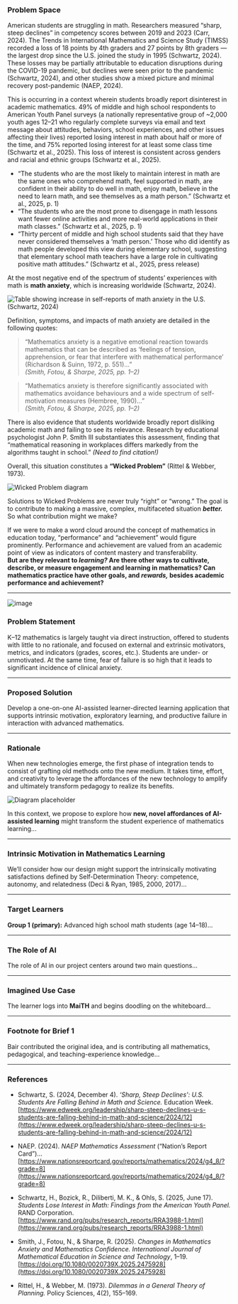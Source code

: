 ### Problem Space

American students are struggling in math. Researchers measured “sharp, steep declines” in competency scores between 2019 and 2023 (Carr, 2024). The Trends in International Mathematics and Science Study (TIMSS) recorded a loss of 18 points by 4th graders and 27 points by 8th graders — the largest drop since the U.S. joined the study in 1995 (Schwartz, 2024). These losses may be partially attributable to education disruptions during the COVID-19 pandemic, but declines were seen prior to the pandemic (Schwartz, 2024), and other studies show a mixed picture and minimal recovery post-pandemic (NAEP, 2024).

This is occurring in a context wherein students broadly report disinterest in academic mathematics. 49% of middle and high school respondents to American Youth Panel surveys (a nationally representative group of ~2,000 youth ages 12–21 who regularly complete surveys via email and text message about attitudes, behaviors, school experiences, and other issues affecting their lives) reported losing interest in math about half or more of the time, and 75% reported losing interest for at least some class time (Schwartz et al., 2025). This loss of interest is consistent across genders and racial and ethnic groups (Schwartz et al., 2025).

- “The students who are the most likely to maintain interest in math are the same ones who comprehend math, feel supported in math, are confident in their ability to do well in math, enjoy math, believe in the need to learn math, and see themselves as a math person.” (Schwartz et al., 2025, p. 1)  
- “The students who are the most prone to disengage in math lessons want fewer online activities and more real-world applications in their math classes.” (Schwartz et al., 2025, p. 1)  
- “Thirty percent of middle and high school students said that they have never considered themselves a ‘math person.’ Those who did identify as math people developed this view during elementary school, suggesting that elementary school math teachers have a large role in cultivating positive math attitudes.” (Schwartz et al., 2025, press release)

At the most negative end of the spectrum of students’ experiences with math is **math anxiety**, which is increasing worldwide (Schwartz, 2024).

![Table showing increase in self-reports of math anxiety in the U.S. (Schwartz, 2024)](https://drive.google.com/drive/u/0/folders/1UgD_Ufp_-PauzQ8zq5_AW_zXwRrQ73UN)

Definition, symptoms, and impacts of math anxiety are detailed in the following quotes:

> “Mathematics anxiety is a negative emotional reaction towards mathematics that can be described as ‘feelings of tension, apprehension, or fear that interfere with mathematical performance’ (Richardson & Suinn, 1972, p. 551)...”  
> *(Smith, Fotou, & Sharpe, 2025, pp. 1–2)*  

> “Mathematics anxiety is therefore significantly associated with mathematics avoidance behaviours and a wide spectrum of self-motivation measures (Hembree, 1990)...”  
> *(Smith, Fotou, & Sharpe, 2025, pp. 1–2)*

There is also evidence that students worldwide broadly report disliking academic math and failing to see its relevance. Research by educational psychologist John P. Smith III substantiates this assessment, finding that “mathematical reasoning in workplaces differs markedly from the algorithms taught in school.” *(Need to find citation!)*

Overall, this situation constitutes a **“Wicked Problem”** (Rittel & Webber, 1973).

![Wicked Problem diagram](https://drive.google.com/drive/u/0/folders/1UgD_Ufp_-PauzQ8zq5_AW_zXwRrQ73UN)

Solutions to Wicked Problems are never truly “right” or “wrong.” The goal is to contribute to making a massive, complex, multifaceted situation ***better.*** So what contribution might we make?

If we were to make a word cloud around the concept of mathematics in education today, “performance” and “achievement” would figure prominently. Performance and achievement are valued from an academic point of view as indicators of content mastery and transferability.  
**But are they relevant to *learning?* Are there other ways to cultivate, describe, or measure engagement and learning in mathematics? Can mathematics practice have other goals, and *rewards,* besides academic performance and achievement?**

---


![image](https://lh3.googleusercontent.com/keep-bbsk/AFgXFlJglbTRidvgmIPAOLTAasLjIpD8EqS5iu_7rzL3eO2EuwnyF3B29AQQRiR1iVJ568xZLCwbXA6J_1JxQtgWhwvOKRjkpDkDFMSo0wwqFOphtcu5F1OBNA=s512)

### Problem Statement

K–12 mathematics is largely taught via direct instruction, offered to students with little to no rationale, and focused on external and extrinsic motivators, metrics, and indicators (grades, scores, etc.). Students are under- or unmotivated. At the same time, fear of failure is so high that it leads to significant incidence of clinical anxiety.

---

### Proposed Solution

Develop a one-on-one AI-assisted learner-directed learning application that supports intrinsic motivation, exploratory learning, and productive failure in interaction with advanced mathematics.

---

### Rationale

When new technologies emerge, the first phase of integration tends to consist of grafting old methods onto the new medium. It takes time, effort, and creativity to leverage the affordances of the new technology to amplify and ultimately transform pedagogy to realize its benefits.

![Diagram placeholder](https://drive.google.com/drive/u/0/folders/1UgD_Ufp_-PauzQ8zq5_AW_zXwRrQ73UN)

In this context, we propose to explore how **new, novel affordances of AI-assisted learning** might transform the student experience of mathematics learning...

---

### Intrinsic Motivation in Mathematics Learning

We’ll consider how our design might support the intrinsically motivating satisfactions defined by Self-Determination Theory: competence, autonomy, and relatedness (Deci & Ryan, 1985, 2000, 2017)...

---

### Target Learners

**Group 1 (primary):** Advanced high school math students (age 14–18)...

---

### The Role of AI

The role of AI in our project centers around two main questions...

---

### Imagined Use Case

The learner logs into **MaiTH** and begins doodling on the whiteboard...

---

### Footnote for Brief 1

Bair contributed the original idea, and is contributing all mathematics, pedagogical, and teaching-experience knowledge...

---

### References

- Schwartz, S. (2024, December 4). *‘Sharp, Steep Declines': U.S. Students Are Falling Behind in Math and Science.* Education Week.  
  [https://www.edweek.org/leadership/sharp-steep-declines-u-s-students-are-falling-behind-in-math-and-science/2024/12](https://www.edweek.org/leadership/sharp-steep-declines-u-s-students-are-falling-behind-in-math-and-science/2024/12)

- NAEP. (2024). *NAEP Mathematics Assessment* (“Nation’s Report Card”)...  
  [https://www.nationsreportcard.gov/reports/mathematics/2024/g4_8/?grade=8](https://www.nationsreportcard.gov/reports/mathematics/2024/g4_8/?grade=8)

- Schwartz, H., Bozick, R., Diliberti, M. K., & Ohls, S. (2025, June 17). *Students Lose Interest in Math: Findings from the American Youth Panel.* RAND Corporation.  
  [https://www.rand.org/pubs/research_reports/RRA3988-1.html](https://www.rand.org/pubs/research_reports/RRA3988-1.html)

- Smith, J., Fotou, N., & Sharpe, R. (2025). *Changes in Mathematics Anxiety and Mathematics Confidence.* *International Journal of Mathematical Education in Science and Technology*, 1–19.  
  [https://doi.org/10.1080/0020739X.2025.2475928](https://doi.org/10.1080/0020739X.2025.2475928)

- Rittel, H., & Webber, M. (1973). *Dilemmas in a General Theory of Planning.* Policy Sciences, 4(2), 155–169.  
